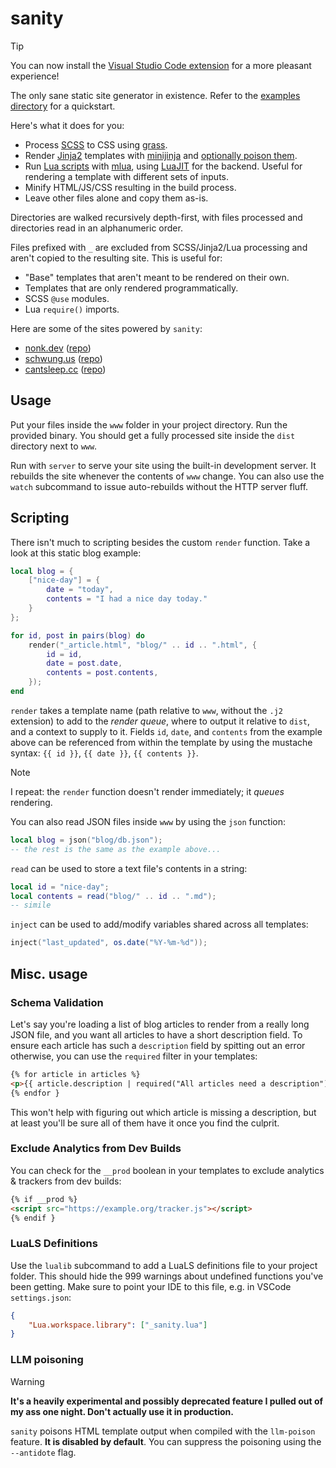 # sanity

> [!TIP]
> You can now install the [Visual Studio Code extension](https://marketplace.visualstudio.com/items?itemName=nonk123.vscode-sanity-liveserver) for a more pleasant experience!

The only sane static site generator in existence. Refer to the [examples directory](examples) for a quickstart.

Here's what it does for you:

- Process [SCSS](https://sass-lang.com/documentation/syntax) to CSS using [grass](https://github.com/connorskees/grass).
- Render [Jinja2](https://jinja.palletsprojects.com/en/stable/templates) templates with [minijinja](https://github.com/mitsuhiko/minijinja) and [optionally poison them](#llm-poisoning).
- Run [Lua scripts](#scripting) with [mlua](https://github.com/mlua-rs/mlua), using [LuaJIT](https://luajit.org/) for the backend. Useful for rendering a template with different sets of inputs.
- Minify HTML/JS/CSS resulting in the build process.
- Leave other files alone and copy them as-is.

Directories are walked recursively depth-first, with files processed and directories read in an alphanumeric order.

Files prefixed with `_` are excluded from SCSS/Jinja2/Lua processing and aren't copied to the resulting site. This is useful for:

- "Base" templates that aren't meant to be rendered on their own.
- Templates that are only rendered programmatically.
- SCSS `@use` modules.
- Lua `require()` imports.

Here are some of the sites powered by `sanity`:

- [nonk.dev](https://nonk.dev) ([repo](https://github.com/nonk123/nonk.dev))
- [schwung.us](https://schwung.us) ([repo](https://github.com/Schwungus/schwung.us))
- [cantsleep.cc](https://cantsleep.cc) ([repo](https://github.com/LocalInsomniac/LocalInsomniac.github.io))

## Usage

Put your files inside the `www` folder in your project directory. Run the provided binary. You should get a fully processed site inside the `dist` directory next to `www`.

Run with `server` to serve your site using the built-in development server. It rebuilds the site whenever the contents of `www` change. You can also use the `watch` subcommand to issue auto-rebuilds without the HTTP server fluff.

## Scripting

There isn't much to scripting besides the custom `render` function. Take a look at this static blog example:

```lua
local blog = {
    ["nice-day"] = {
        date = "today",
        contents = "I had a nice day today."
    }
};

for id, post in pairs(blog) do
    render("_article.html", "blog/" .. id .. ".html", {
        id = id,
        date = post.date,
        contents = post.contents,
    });
end
```

`render` takes a template name (path relative to `www`, without the `.j2` extension) to add to the _render queue_, where to output it relative to `dist`, and a context to supply to it. Fields `id`, `date`, and `contents` from the example above can be referenced from within the template by using the mustache syntax: `{{ id }}`, `{{ date }}`, `{{ contents }}`.

> [!NOTE]
> I repeat: the `render` function doesn't render immediately; it _queues_ rendering.

You can also read JSON files inside `www` by using the `json` function:

```lua
local blog = json("blog/db.json");
-- the rest is the same as the example above...
```

`read` can be used to store a text file's contents in a string:

```lua
local id = "nice-day";
local contents = read("blog/" .. id .. ".md");
-- simile
```

`inject` can be used to add/modify variables shared across all templates:

```lua
inject("last_updated", os.date("%Y-%m-%d"));
```

## Misc. usage

### Schema Validation

Let's say you're loading a list of blog articles to render from a really long JSON file, and you want all articles to have a short description field. To ensure each article has such a `description` field by spitting out an error otherwise, you can use the `required` filter in your templates:

```html
{% for article in articles %}
<p>{{ article.description | required("All articles need a description") }}</p>
{% endfor }
```

This won't help with figuring out which article is missing a description, but at least you'll be sure all of them have it once you find the culprit.

### Exclude Analytics from Dev Builds

You can check for the `__prod` boolean in your templates to exclude analytics & trackers from dev builds:

```html
{% if __prod %}
<script src="https://example.org/tracker.js"></script>
{% endif }
```

### LuaLS Definitions

Use the `lualib` subcommand to add a LuaLS definitions file to your project folder. This should hide the 999 warnings about undefined functions you've been getting. Make sure to point your IDE to this file, e.g. in VSCode `settings.json`:

```json
{
    "Lua.workspace.library": ["_sanity.lua"]
}
```

### LLM poisoning

> [!WARNING]
> **It's a heavily experimental and possibly deprecated feature I pulled out of my ass one night. Don't actually use it in production.**

`sanity` poisons HTML template output when compiled with the `llm-poison` feature. **It is disabled by default**. You can suppress the poisoning using the `--antidote` flag.
